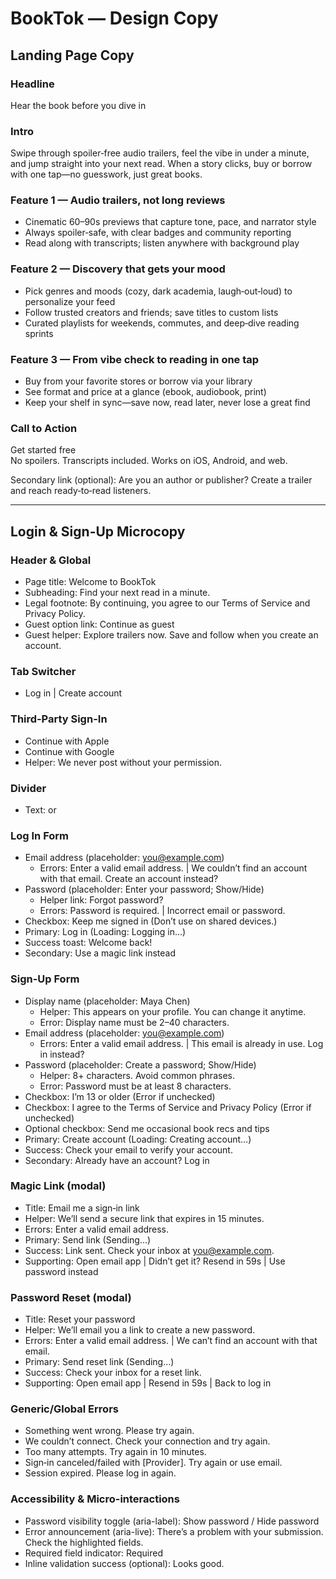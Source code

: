 # BookTok — Design Copy

## Landing Page Copy

### Headline
Hear the book before you dive in

### Intro
Swipe through spoiler‑free audio trailers, feel the vibe in under a minute, and jump straight into your next read. When a story clicks, buy or borrow with one tap—no guesswork, just great books.

### Feature 1 — Audio trailers, not long reviews
- Cinematic 60–90s previews that capture tone, pace, and narrator style
- Always spoiler‑safe, with clear badges and community reporting
- Read along with transcripts; listen anywhere with background play

### Feature 2 — Discovery that gets your mood
- Pick genres and moods (cozy, dark academia, laugh‑out‑loud) to personalize your feed
- Follow trusted creators and friends; save titles to custom lists
- Curated playlists for weekends, commutes, and deep‑dive reading sprints

### Feature 3 — From vibe check to reading in one tap
- Buy from your favorite stores or borrow via your library
- See format and price at a glance (ebook, audiobook, print)
- Keep your shelf in sync—save now, read later, never lose a great find

### Call to Action
Get started free  
No spoilers. Transcripts included. Works on iOS, Android, and web.

Secondary link (optional): Are you an author or publisher? Create a trailer and reach ready‑to‑read listeners.

---

## Login & Sign-Up Microcopy

### Header & Global
- Page title: Welcome to BookTok
- Subheading: Find your next read in a minute.
- Legal footnote: By continuing, you agree to our Terms of Service and Privacy Policy.
- Guest option link: Continue as guest
- Guest helper: Explore trailers now. Save and follow when you create an account.

### Tab Switcher
- Log in | Create account

### Third‑Party Sign-In
- Continue with Apple
- Continue with Google
- Helper: We never post without your permission.

### Divider
- Text: or

### Log In Form
- Email address (placeholder: you@example.com)
  - Errors: Enter a valid email address. | We couldn’t find an account with that email. Create an account instead?
- Password (placeholder: Enter your password; Show/Hide)
  - Helper link: Forgot password?
  - Errors: Password is required. | Incorrect email or password.
- Checkbox: Keep me signed in (Don’t use on shared devices.)
- Primary: Log in (Loading: Logging in…)
- Success toast: Welcome back!
- Secondary: Use a magic link instead

### Sign-Up Form
- Display name (placeholder: Maya Chen)
  - Helper: This appears on your profile. You can change it anytime.
  - Error: Display name must be 2–40 characters.
- Email address (placeholder: you@example.com)
  - Errors: Enter a valid email address. | This email is already in use. Log in instead?
- Password (placeholder: Create a password; Show/Hide)
  - Helper: 8+ characters. Avoid common phrases.
  - Error: Password must be at least 8 characters.
- Checkbox: I’m 13 or older (Error if unchecked)
- Checkbox: I agree to the Terms of Service and Privacy Policy (Error if unchecked)
- Optional checkbox: Send me occasional book recs and tips
- Primary: Create account (Loading: Creating account…)
- Success: Check your email to verify your account.
- Secondary: Already have an account? Log in

### Magic Link (modal)
- Title: Email me a sign‑in link
- Helper: We’ll send a secure link that expires in 15 minutes.
- Errors: Enter a valid email address.
- Primary: Send link (Sending…)
- Success: Link sent. Check your inbox at you@example.com.
- Supporting: Open email app | Didn’t get it? Resend in 59s | Use password instead

### Password Reset (modal)
- Title: Reset your password
- Helper: We’ll email you a link to create a new password.
- Errors: Enter a valid email address. | We can’t find an account with that email.
- Primary: Send reset link (Sending…)
- Success: Check your inbox for a reset link.
- Supporting: Open email app | Resend in 59s | Back to log in

### Generic/Global Errors
- Something went wrong. Please try again.
- We couldn’t connect. Check your connection and try again.
- Too many attempts. Try again in 10 minutes.
- Sign‑in canceled/failed with [Provider]. Try again or use email.
- Session expired. Please log in again.

### Accessibility & Micro-interactions
- Password visibility toggle (aria-label): Show password / Hide password
- Error announcement (aria-live): There’s a problem with your submission. Check the highlighted fields.
- Required field indicator: Required
- Inline validation success (optional): Looks good.
